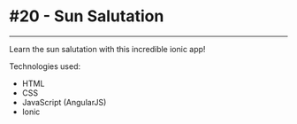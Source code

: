 # #20 - Sun Salutation
---
Learn the sun salutation with this incredible ionic app!

Technologies used:
- HTML
- CSS 
- JavaScript (AngularJS)
- Ionic
